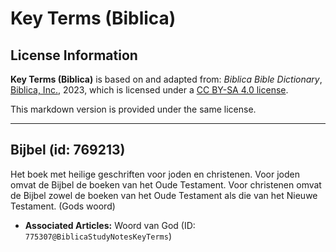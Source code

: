 # Key Terms (Biblica)

## License Information

**Key Terms (Biblica)** is based on and adapted from: _Biblica Bible Dictionary_, [Biblica, Inc.](https://www.biblica.com/), 2023, which is licensed under a [CC BY-SA 4.0 license](https://creativecommons.org/licenses/by-sa/4.0/legalcode.en).

This markdown version is provided under the same license.



--------------------------------

## Bijbel (id: 769213)

Het boek met heilige geschriften voor joden en christenen. Voor joden omvat de Bijbel de boeken van het Oude Testament. Voor christenen omvat de Bijbel zowel de boeken van het Oude Testament als die van het Nieuwe Testament. (Gods woord)

* **Associated Articles:** Woord van God (ID: `775307@BiblicaStudyNotesKeyTerms`)

